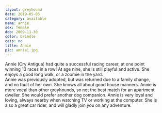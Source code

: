```yaml
---
layout: greyhound
date: 2019-05-05
category: available
name: annie
sex: female
dob: 2009-11-30
color: brindle
cats: no
title: Annie
pic: annie1.jpg
---
```

Annie (Cry Antigua) had quite a successful racing career, at one point winning 13 races in a row!  At age nine, she is still playful and active. She enjoys a good long walk, or a zoomie in the yard.  
Annie was previously adopted, but was returned due to a family change, and no fault of her own.  She knows all about good house manners. Annie is more vocal than other greyhounds, so not the best match for an apartment dweller. She would prefer another dog companion. 
Annie is very loyal and loving, always nearby when watching TV or working at the computer.  She is also a great car rider, and will gladly join you on any adventure. 


